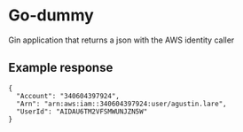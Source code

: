 # Go-dummy

Gin application that returns a json with the AWS identity caller

## Example response
```=json
{
  "Account": "340604397924",
  "Arn": "arn:aws:iam::340604397924:user/agustin.lare",
  "UserId": "AIDAU6TM2VFSMWUNJZN5W"
}
```